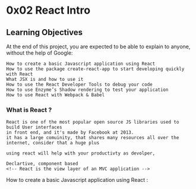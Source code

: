 # 0x02 React Intro

## Learning Objectives
At the end of this project, you are expected to be able to explain to anyone, without the help of Google:

    How to create a basic Javascript application using React
    How to use the package create-react-app to start developing quickly with React
    What JSX is and how to use it
    How to use the React Developer Tools to debug your code
    How to use Enzyme’s Shadow rendering to test your application
    How to use React with Webpack & Babel


### What is React ?
    React is one of the most popular open source JS libraries used to build User interfaces 
    in front end, and it's made by Facebook at 2013.
    it has a large comuinity, that shares many resources all over the internet, consider that a huge plus

    using react will help with your productivty as devolper,

    Declartive, component based
    <!-- React is the view layer of an MVC application -->

How to create a basic Javascript application using React :

